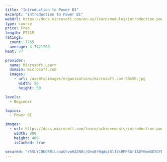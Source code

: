 ```yaml
---
title: "Introduction to Power BI"
excerpt: "Introduction to Power BI"
webUrl: https://docs.microsoft.com/en-us/learn/modules/introduction-power-bi/
type: course
price: Free
length: PT31M
ratings:
  count: 7765
  average: 4.7421765
heat: 77

provider:
  name: Microsoft Learn
  domain: microsoft.com
  images:
    - url: /assets/images/organizations/microsoft.com-50x50.jpg
      width: 50
      height: 50

levels:
  - Beginner

topics:
  - Power BI

images:
  - url: https://docs.microsoft.com/learn/achievements/introduction-power-bi-social.png
    width: 800
    height: 400
    isCached: true

secured: "r5SLYC0UO5RiLcoaUhvnHA2N0c/DeuBrWqAqiRlJ8sRMPSGr1A0Y6mmGD5GYEwGYcG/nnHFB8YqZrl2BiEW60hU3QFyIMMhzYabUnlj1r6tiJ6dY/BxYtBI9TQ+t0g1G9snjZ7iYzaqzM0UVG+s+aO9uT2ri4vXCz3hpRQa09eWa1OS3HWMPLkTBfTRoccJwKKTJ4Aix8IxwvmNJigFbVfV6YSp4q3KxZulLTkGNNCx29P4blgxFQdNUP8euhYsBgyYaCPr0i9GeScPwXWoXXVSrdlDOKph1ZsJqehGFKpQv3b6NmDqbmbulQFnICaTxGljgxU+VQPbD5Tuqcv3dXcfTg1yWTpIDSP0lPOEpgTlLjkkbvNZ31N0Dx+E9S5FLN2mpv6GxZYOpAWjHhB6sE4+fytUgNWKuGzoqUO3K1G0=;zGr5YrWaudfdvXqctxSS1A=="
---
```


